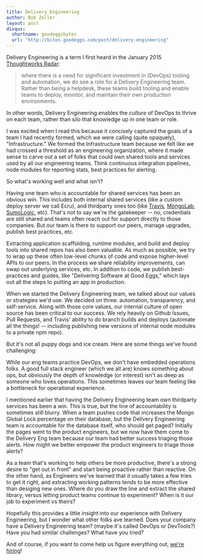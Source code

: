 ```yaml
---
title: Delivery Engineering
author: Bob Zoller
layout: post
disqus:
  shortname: goodeggsbytes
  url: "http://bites.goodeggs.com/post/delivery-engineering"
---
```


Delivery Engineering is a term I first heard in the January 2015 [Thoughtworks Radar][thoughtworks-deleng]:

> where there *is* a need for significant investment in [DevOps] tooling and automation, we do see a role for a Delivery Engineering team.  Rather than being a helpdesk, these teams build tooling and enable teams to deploy, monitor, and maintain their own production environments.

In other words, Delivery Engineering enables the _culture_ of DevOps to thrive on each team, rather than silo that knowledge up in one team or role.

I was excited when I read this because it concisely captured the goals of a team I had recently formed, which we were calling (quite opaquely), "Infrastructure."  We formed the Infrastructure team because we felt like we had crossed a threshold as an engineering organization, where it made sense to carve out a set of folks that could own shared tools and services used by all our engineering teams.  Think continuous integration pipelines, node modules for reporting stats, best practices for alerting.

So what's working well and what isn't?

<!-- more -->

Having one team who is accountable for shared services has been an obvious win.  This includes both internal shared services (like a custom deploy server we call Ecru), and thirdparty ones too (like [Travis][travis], [MongoLab][mongolab], [SumoLogic][sumologic], etc).  That's not to say we're the gatekeeper -- no, credentials are still shared and teams often reach out for support directly to those companies.  But our team is there to support our peers, manage upgrades, publish best practices, etc.

Extracting application scaffolding, runtime modules, and build and deploy tools into shared repos has also been valuable.  As much as possible, we try to wrap up these often low-level chunks of code and expose higher-level APIs to our peers.  In the process we share reliability improvements, can swap out underlying services, etc.  In addition to code, we publish best-practices and guides, like "Delivering Software at Good Eggs," which lays out all the steps to putting an app in production.

When we started the Delivery Engineering team, we talked about our values or strategies we'd use.  We decided on three: automation, transparency, and self-service.  Along with those core values, our internal culture of open source has been critical to our success.  We rely heavily on Github Issues, Pull Requests, and Travis' ability to do branch builds and deploys (automate all the things! -- including publishing new versions of internal node modules to a private npm repo).

But it's not all puppy dogs and ice cream.  Here are some things we've found challenging:

While our eng teams practice DevOps, we don't have embedded operations folks.  A good full stack engineer (which we all are) knows something about ops, but obviously the depth of knowledge (or interest) isn't as deep as someone who loves operations.  This sometimes leaves our team feeling like a bottleneck for operational experience.

I mentioned earlier that having the Delivery Engineering team own thirdparty services has been a win.  This is true, but the line of accountability is sometimes still blurry.  When a team pushes code that increases the Mongo Global Lock percentage on their database, but the Delivery Engineering team is accountable for the database itself, who should get paged?  Initially the pages went to the product engineers, but we now have them come to the Delivery Eng team because our team had better success triaging those alerts.  How might we better empower the product engineers to triage those alerts?

As a team that's working to help others be more productive, there's a strong desire to "get out in front" and start being proactive rather than reactive.  On the other hand, as Engineers we've learned that it usually takes a few tries to get it right, and extracting working patterns tends to be more effective than desiging new ones.  Where do you draw the line and extract the shared library, versus letting product teams continue to experiment?  When is it our job to experiment vs theirs?

Hopefully this provides a little insight into our experience with Delivery Engineering, but I wonder what other folks ave learned.  Does your company have a Delivery Engineering team?  (maybe it's called DevOps or DevTools?)  Have you had similar challenges?  What have you tried?

And of course, if you want to come help us figure everything out, [we're hiring][hiring]!


[thoughtworks-deleng]: http://www.thoughtworks.com/radar/techniques/separate-devops-team
[thoughtworks-infra-seams]: http://www.thoughtworks.com/radar/techniques/partition-infrastructure-along-team-bounds
[travis]: https://travis-ci.org/
[mongolab]: https://mongolab.com/
[sumologic]: https://www.sumologic.com/
[hiring]: http://www.jobscore.com/jobs2/goodeggs/delivery-engineer/csPZb0liir5i_7iGalkWKP?source=Eng+Blog&sid=161


